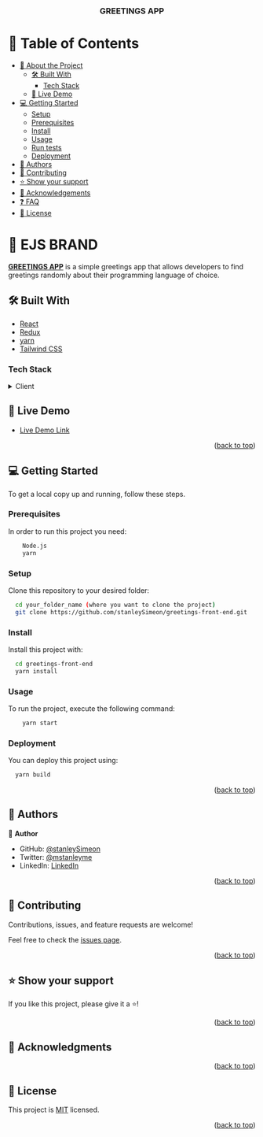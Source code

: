 <a name="readme-top"></a>

<div align="center">
  <h3><b>GREETINGS APP</b></h3>
</div>

<!-- TABLE OF CONTENTS -->

# 📗 Table of Contents

- [📖 About the Project](#about-project)
  - [🛠 Built With](#built-with)
    - [Tech Stack](#tech-stack)
  - [🚀 Live Demo](#live-demo)
- [💻 Getting Started](#getting-started)
  - [Setup](#setup)
  - [Prerequisites](#prerequisites)
  - [Install](#install)
  - [Usage](#usage)
  - [Run tests](#run-tests)
  - [Deployment](#triangular_flag_on_post-deployment)
- [👥 Authors](#authors)
- [🤝 Contributing](#contributing)
- [⭐️ Show your support](#support)
- [🙏 Acknowledgements](#acknowledgements)
- [❓ FAQ](#faq)
- [📝 License](#license)

<!-- PROJECT DESCRIPTION -->

# 📖 EJS BRAND <a name="about-project"></a>

**[GREETINGS APP](https://greetngs.netlify.app/)** is a simple greetings app that allows developers to find greetings randomly about their programming language of choice.

## 🛠 Built With <a name="built-with"></a>

- [React](https://reactjs.org/)
- [Redux](https://redux.js.org/)
- [yarn](https://yarnpkg.com/)
- [Tailwind CSS](https://tailwindcss.com/)

### Tech Stack <a name="tech-stack"></a>

<details>
  <summary>Client</summary>
  <ul>
    <li><a href="https://reactjs.org/">React.js</a></li>
  </ul>
  <summary>Server</summary>
    <ul>
        <li><a href="https://rubyonrails.org/">Ruby on Rails</a></li>
        <li><a href="https://www.postgresql.org/">PostgreSQL</a></li>
    </ul>
    <summary>Styling</summary>
    <ul>
        <li><a href="https://tailwindcss.com/">Tailwind CSS</a></li>
    </ul>
    <summary>Deployment</summary>
    <ul>
        <li><a href="https://www.render.com/">Heroku</a></li>
        <li><a href="https://www.netlify.com/">Netlify</a></li>
    </ul>
</details>

<!-- LIVE DEMO -->

## 🚀 Live Demo <a name="live-demo"></a>

- [Live Demo Link](https://greetngs.netlify.app/)

<p align="right">(<a href="#readme-top">back to top</a>)</p>

<!-- GETTING STARTED -->

## 💻 Getting Started <a name="getting-started"></a>

To get a local copy up and running, follow these steps.

### Prerequisites

In order to run this project you need:

```sh
    Node.js
    yarn
```

### Setup

Clone this repository to your desired folder:

```sh
  cd your_folder_name (where you want to clone the project)
  git clone https://github.com/stanleySimeon/greetings-front-end.git
```

### Install

Install this project with:

```sh
  cd greetings-front-end
  yarn install
```

### Usage

To run the project, execute the following command:

```sh
    yarn start
```

### Deployment

You can deploy this project using:

  ```sh
    yarn build
  ```

<p align="right">(<a href="#readme-top">back to top</a>)</p>

<!-- AUTHORS -->

## 👥 Authors <a name="authors"></a>

👤 **Author**

- GitHub: [@stanleySimeon](https://github.com/stanleySimeon)
- Twitter: [@mstanleyme](https://twitter.com/mstanleyme)
- LinkedIn: [LinkedIn](https://linkedin.com/in/stanleysimeon)

<p align="right">(<a href="#readme-top">back to top</a>)</p>

<!-- CONTRIBUTING -->

## 🤝 Contributing <a name="contributing"></a>

Contributions, issues, and feature requests are welcome!

Feel free to check the [issues page](../../issues/).

<p align="right">(<a href="#readme-top">back to top</a>)</p>

<!-- SUPPORT -->

## ⭐️ Show your support <a name="support"></a>

If you like this project, please give it a ⭐️!

<p align="right">(<a href="#readme-top">back to top</a>)</p>

<!-- ACKNOWLEDGEMENTS -->

## 🙏 Acknowledgments <a name="acknowledgements"></a>

<p align="right">(<a href="#readme-top">back to top</a>)</p>

<!-- LICENSE -->

## 📝 License <a name="license"></a>

This project is [MIT](./LICENSE) licensed.

<p align="right">(<a href="#readme-top">back to top</a>)</p>
